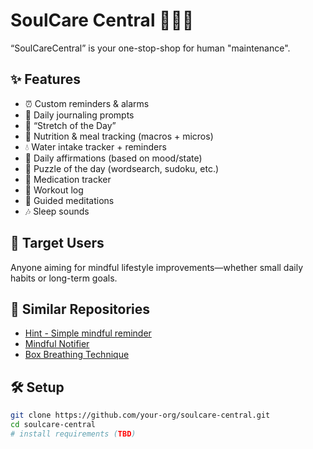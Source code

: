 # SoulCare Central 🌿🧘‍♀️
“SoulCareCentral” is your one-stop-shop for human "maintenance".

## ✨ Features
- ⏰ Custom reminders & alarms
- 📝 Daily journaling prompts
- 🧘 “Stretch of the Day”
- 🥗 Nutrition & meal tracking (macros + micros)
- 💧 Water intake tracker + reminders
- 💬 Daily affirmations (based on mood/state)
- 🧩 Puzzle of the day (wordsearch, sudoku, etc.)
- 💊 Medication tracker
- 💪 Workout log
- 🧘 Guided meditations
- 🎶 Sleep sounds

## 🎯 Target Users
Anyone aiming for mindful lifestyle improvements—whether small daily habits or long-term goals.

## 📂 Similar Repositories
- [Hint - Simple mindful reminder](https://github.com/crsmithdev/hint.git)
- [Mindful Notifier](https://github.com/kmac/mindfulnotifier.git)
- [Box Breathing Technique](https://github.com/lassebomh/box-breathing.git)

## 🛠️ Setup
```bash
git clone https://github.com/your-org/soulcare-central.git
cd soulcare-central
# install requirements (TBD)
